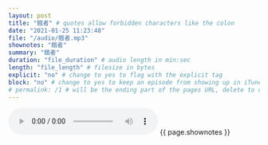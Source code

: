 ```yaml
---
layout: post
title: "餓者" # quotes allow forbidden characters like the colon
date: "2021-01-25 11:23:48"
file: "/audio/餓者.mp3"
shownotes: "餓者"
summary: "餓者"
duration: "file_duration" # audio length in min:sec
length: "file_length" # filesize in bytes
explicit: "no" # change to yes to flag with the explicit tag
block: "no" # change to yes to keep an episode from showing up in iTunes
# permalink: /1 # will be the ending part of the pages URL, delete to default to the title
---
```


<audio controls>
<source src="{{site.url}}{{site.baseurl}}{{ page.file }}" type="audio/x-mp3">
Your browser does not support the audio element.
</audio>
{{ page.shownotes }}
